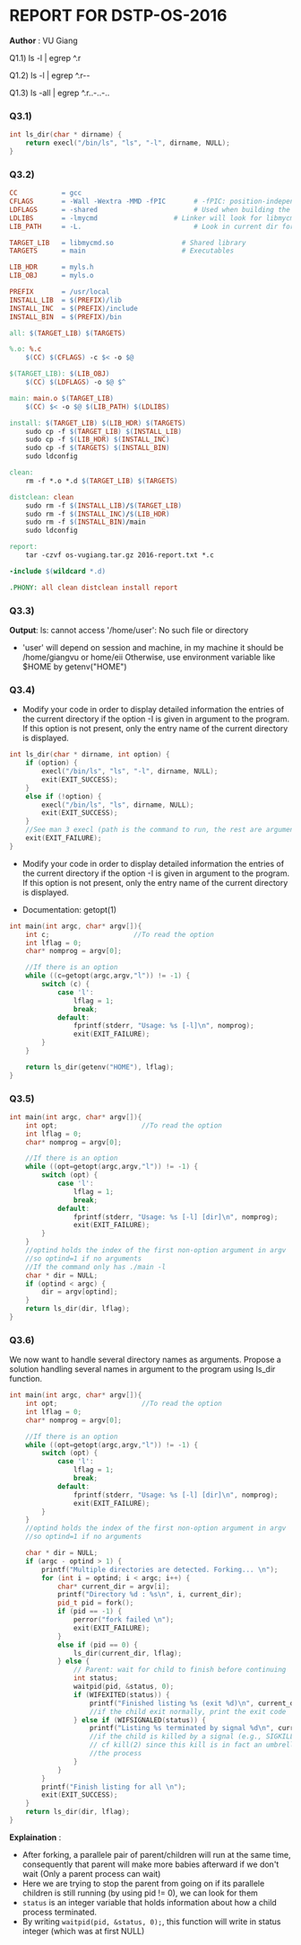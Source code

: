 # REPORT FOR DSTP-OS-2016
**Author** : VU Giang

Q1.1) ls -l | egrep ^.r

Q1.2) ls -l | egrep ^.r--

Q1.3) ls -all | egrep ^.r..-..-..

### Q3.1) 
```c++
int ls_dir(char * dirname) {
    return execl("/bin/ls", "ls", "-l", dirname, NULL);
}
```

### Q3.2)
```makefile
CC           = gcc
CFLAGS       = -Wall -Wextra -MMD -fPIC       # -fPIC: position-independent code (for shared lib)
LDFLAGS      = -shared                        # Used when building the shared lib
LDLIBS       = -lmycmd                   # Linker will look for libmycmd.so
LIB_PATH     = -L.                            # Look in current dir for libs

TARGET_LIB   = libmycmd.so                 # Shared library
TARGETS      = main         			   # Executables

LIB_HDR      = myls.h
LIB_OBJ      = myls.o

PREFIX       = /usr/local
INSTALL_LIB  = $(PREFIX)/lib
INSTALL_INC  = $(PREFIX)/include
INSTALL_BIN  = $(PREFIX)/bin

all: $(TARGET_LIB) $(TARGETS)

%.o: %.c
	$(CC) $(CFLAGS) -c $< -o $@

$(TARGET_LIB): $(LIB_OBJ)
	$(CC) $(LDFLAGS) -o $@ $^

main: main.o $(TARGET_LIB)
	$(CC) $< -o $@ $(LIB_PATH) $(LDLIBS)

install: $(TARGET_LIB) $(LIB_HDR) $(TARGETS)
	sudo cp -f $(TARGET_LIB) $(INSTALL_LIB)
	sudo cp -f $(LIB_HDR) $(INSTALL_INC)
	sudo cp -f $(TARGETS) $(INSTALL_BIN)
	sudo ldconfig

clean:
	rm -f *.o *.d $(TARGET_LIB) $(TARGETS)

distclean: clean
	sudo rm -f $(INSTALL_LIB)/$(TARGET_LIB)
	sudo rm -f $(INSTALL_INC)/$(LIB_HDR)
	sudo rm -f $(INSTALL_BIN)/main
	sudo ldconfig

report:
	tar -czvf os-vugiang.tar.gz 2016-report.txt *.c

-include $(wildcard *.d)

.PHONY: all clean distclean install report
```

### Q3.3) 
**Output**: ls: cannot access '/home/user': No such file or directory
* 'user' will depend on session and machine, in my machine it should be /home/giangvu or home/eii
Otherwise, use environment variable like $HOME by getenv("HOME")

### Q3.4)
* Modify your code in order to display detailed information the entries of the current directory
  if the option -I is given in argument to the program. If this option is not present, only the entry name of the
  current directory is displayed.
```c++
int ls_dir(char * dirname, int option) {
    if (option) {
        execl("/bin/ls", "ls", "-l", dirname, NULL);
        exit(EXIT_SUCCESS);
    }
    else if (!option) {
        execl("/bin/ls", "ls", dirname, NULL);
        exit(EXIT_SUCCESS);
    }
    //See man 3 execl (path is the command to run, the rest are arguments to parse in, need to end with NULL
    exit(EXIT_FAILURE);
}
```
* Modify your code in order to display detailed information the entries of the current directory
if the option -I is given in argument to the program. If this option is not present, only the entry name of the
current directory is displayed.

* Documentation: getopt(1)

```c++
int main(int argc, char* argv[]){
    int c;                     //To read the option
    int lflag = 0;
    char* nomprog = argv[0];

    //If there is an option
    while ((c=getopt(argc,argv,"l")) != -1) {
        switch (c) {
            case 'l':
                lflag = 1;
                break;
            default:
                fprintf(stderr, "Usage: %s [-l]\n", nomprog);
                exit(EXIT_FAILURE);
        }
    }

    return ls_dir(getenv("HOME"), lflag);
}
```

### Q3.5)
```c++
int main(int argc, char* argv[]){
    int opt;                     //To read the option
    int lflag = 0;
    char* nomprog = argv[0];

    //If there is an option
    while ((opt=getopt(argc,argv,"l")) != -1) {
        switch (opt) {
            case 'l':
                lflag = 1;
                break;
            default:
                fprintf(stderr, "Usage: %s [-l] [dir]\n", nomprog);
                exit(EXIT_FAILURE);
        }
    }
    //optind holds the index of the first non-option argument in argv
    //so optind=1 if no arguments
    //If the command only has ./main -l
    char * dir = NULL;
    if (optind < argc) {
        dir = argv[optind];
    }
    return ls_dir(dir, lflag);
}
```

### Q3.6)
We now want to handle several directory names as arguments. Propose a solution handling several names in
argument to the program using Is_dir function.
```c++
int main(int argc, char* argv[]){
    int opt;                     //To read the option
    int lflag = 0;
    char* nomprog = argv[0];

    //If there is an option
    while ((opt=getopt(argc,argv,"l")) != -1) {
        switch (opt) {
            case 'l':
                lflag = 1;
                break;
            default:
                fprintf(stderr, "Usage: %s [-l] [dir]\n", nomprog);
                exit(EXIT_FAILURE);
        }
    }
    //optind holds the index of the first non-option argument in argv
    //so optind=1 if no arguments

    char * dir = NULL;
    if (argc - optind > 1) {
        printf("Multiple directories are detected. Forking... \n");
        for (int i = optind; i < argc; i++) {
            char* current_dir = argv[i];
            printf("Directory %d : %s\n", i, current_dir);
            pid_t pid = fork();
            if (pid == -1) {
                perror("fork failed \n");
                exit(EXIT_FAILURE);
            }
            else if (pid == 0) {
                ls_dir(current_dir, lflag);
            } else {
                // Parent: wait for child to finish before continuing
                int status;
                waitpid(pid, &status, 0);
                if (WIFEXITED(status)) {
                    printf("Finished listing %s (exit %d)\n", current_dir, WEXITSTATUS(status));
                    //if the child exit normally, print the exit code
                } else if (WIFSIGNALED(status)) {
                    printf("Listing %s terminated by signal %d\n", current_dir, WTERMSIG(status));
                    //if the child is killed by a signal (e.g., SIGKILL, SIGSEGV, etc).
                    // cf kill(2) since this kill is in fact an umbrella term for many types of kill, not just suspend 
                    //the process
                }
            }
        }
        printf("Finish listing for all \n");
        exit(EXIT_SUCCESS);
    }
    return ls_dir(dir, lflag);
}
```

**Explaination** : 
* After forking, a parallele pair of parent/children will run at the same time, consequently that 
parent will make more babies afterward if we don't wait (Only a parent process can wait)
* Here we are trying to stop the parent from going on if its parallele children is still running (by using pid != 0), 
we can look for them
* `status` is an integer variable that holds information about how a child process terminated.
* By writing `waitpid(pid, &status, 0);`, this function will write in status integer (which was at first NULL)


